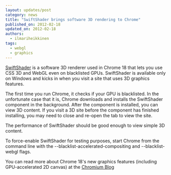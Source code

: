 ```yaml
---
layout: updates/post
category: news
title: "SwiftShader brings software 3D rendering to Chrome"
published_on: 2012-02-18
updated_on: 2012-02-18
authors:
  - ilmariheikkinen
tags:
  - webgl
  - graphics
---
```

[SwiftShader](http://transgaming.com/business/swiftshader) is a software 3D renderer used in Chrome 18 that lets you use CSS 3D and WebGL even on blacklisted GPUs. SwiftShader is available only on Windows and kicks in when you visit a site that uses 3D graphics features.

The first time you run Chrome, it checks if your GPU is blacklisted. In the unfortunate case that it is, Chrome downloads and installs the SwiftShader component in the background. After the component is installed, you can view 3D content. If you visit a 3D site before the component has finished installing, you may need to close and re-open the tab to view the site.

The performance of SwiftShader should be good enough to view simple 3D content.

To force-enable SwiftShader for testing purposes, start Chrome from the command line with the --blacklist-accelerated-compositing and --blacklist-webgl flags.

You can read more about Chrome 18's new graphics features (including GPU-accelerated 2D canvas) at the [Chromium Blog](http://blog.chromium.org/2012/02/gpu-accelerating-2d-canvas-and-enabling.html)
